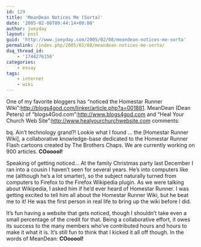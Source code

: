 ```yaml
---
id: 129
title: 'MeanDean Notices Me (Sorta)'
date: '2005-02-08T09:44:14+00:00'
author: joeyday
layout: post
guid: 'http://www.joeyday.com/2005/02/08/meandean-notices-me-sorta'
permalink: /index.php/2005/02/08/meandean-notices-me-sorta/
dsq_thread_id:
    - '1744276150'
categories:
    - essay
tags:
    - internet
    - wiki
---
```


One of my favorite bloggers has “noticed the Homestar Runner Wiki”:http://blogs4god.com/linker/article.php?a=001881. MeanDean (Dean Peters) of “blogs4God.com”:http://www.blogs4god.com and “Heal Your Church Web Site”:http://www.healyourchurchwebsite.com comments:

bq. Ain’t technology grand?! Lookie what I found … the \[Homestar Runner Wiki\], a collaborative knowledge-base dedicated to the Homestar Runner Flash cartoons created by The Brothers Chaps. We are currently working on 900 articles. **COooool!**

Speaking of getting noticed… At the family Christmas party last December I ran into a cousin I haven’t seen for several years. He’s into computers like me (although he’s a lot smarter), so the subject naturally turned from computers to Firefox to the Firefox Wikipedia plugin. As we were talking about Wikipedia, I asked him if he’d ever heard of Homestar Runner. I was getting excited to tell him all about the Homestar Runner Wiki, but he beat me to it! He was the first person in real life to bring up the wiki before I did.

It’s fun having a website that gets noticed, though I shouldn’t take even a small percentage of the credit for that. Being a collaborative effort, it owes its success to the many members who’ve contributed hours and hours to make it what it is. It’s still fun to think that I kicked it all off though. In the words of MeanDean: **COooool!**